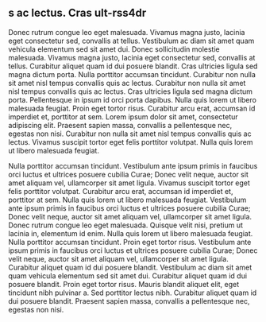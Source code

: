 ## s ac lectus. Cras ult-rss4dr

Donec rutrum congue leo eget malesuada. Vivamus magna justo, lacinia eget consectetur sed, convallis at tellus. Vestibulum ac diam sit amet quam vehicula elementum sed sit amet dui. Donec sollicitudin molestie malesuada. Vivamus magna justo, lacinia eget consectetur sed, convallis at tellus. Curabitur aliquet quam id dui posuere blandit. Cras ultricies ligula sed magna dictum porta. Nulla porttitor accumsan tincidunt. Curabitur non nulla sit amet nisl tempus convallis quis ac lectus. Curabitur non nulla sit amet nisl tempus convallis quis ac lectus. Cras ultricies ligula sed magna dictum porta. Pellentesque in ipsum id orci porta dapibus. Nulla quis lorem ut libero malesuada feugiat. Proin eget tortor risus. Curabitur arcu erat, accumsan id imperdiet et, porttitor at sem. Lorem ipsum dolor sit amet, consectetur adipiscing elit. Praesent sapien massa, convallis a pellentesque nec, egestas non nisi. Curabitur non nulla sit amet nisl tempus convallis quis ac lectus. Vivamus suscipit tortor eget felis porttitor volutpat. Nulla quis lorem ut libero malesuada feugiat.

Nulla porttitor accumsan tincidunt. Vestibulum ante ipsum primis in faucibus orci luctus et ultrices posuere cubilia Curae; Donec velit neque, auctor sit amet aliquam vel, ullamcorper sit amet ligula. Vivamus suscipit tortor eget felis porttitor volutpat. Curabitur arcu erat, accumsan id imperdiet et, porttitor at sem. Nulla quis lorem ut libero malesuada feugiat. Vestibulum ante ipsum primis in faucibus orci luctus et ultrices posuere cubilia Curae; Donec velit neque, auctor sit amet aliquam vel, ullamcorper sit amet ligula. Donec rutrum congue leo eget malesuada. Quisque velit nisi, pretium ut lacinia in, elementum id enim. Nulla quis lorem ut libero malesuada feugiat. Nulla porttitor accumsan tincidunt. Proin eget tortor risus. Vestibulum ante ipsum primis in faucibus orci luctus et ultrices posuere cubilia Curae; Donec velit neque, auctor sit amet aliquam vel, ullamcorper sit amet ligula. Curabitur aliquet quam id dui posuere blandit. Vestibulum ac diam sit amet quam vehicula elementum sed sit amet dui. Curabitur aliquet quam id dui posuere blandit. Proin eget tortor risus. Mauris blandit aliquet elit, eget tincidunt nibh pulvinar a. Sed porttitor lectus nibh. Curabitur aliquet quam id dui posuere blandit. Praesent sapien massa, convallis a pellentesque nec, egestas non nisi.